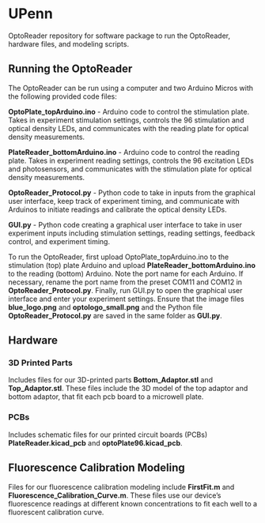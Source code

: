 # UPenn

OptoReader repository for software package to run the OptoReader, hardware files, and modeling scripts.

## Running the OptoReader

The OptoReader can be run using a computer and two Arduino Micros with the following provided code files: 

**OptoPlate_topArduino.ino** - Arduino code to control the stimulation plate. Takes in experiment stimulation settings, controls the 96 stimulation and optical density LEDs, and communicates with the reading plate for optical density measurements.

**PlateReader_bottomArduino.ino** - Arduino code to control the reading plate. Takes in experiment reading settings, controls the 96 excitation LEDs and photosensors, and communicates with the stimulation plate for optical density measurements. 

**OptoReader_Protocol.py** - Python code to take in inputs from the graphical user interface, keep track of experiment timing, and communicate with Arduinos to initiate readings and calibrate the optical density LEDs.

**GUI.py** - Python code creating a graphical user interface to take in user experiment inputs including stimulation settings, reading settings, feedback control, and experiment timing.

To run the OptoReader, first upload OptoPlate_topArduino.ino to the stimulation (top) plate Arduino and upload **PlateReader_bottomArduino.ino** to the reading (bottom) Arduino. Note the port name for each Arduino. If necessary, rename the port name from the preset COM11 and COM12 in **OptoReader_Protocol.py**. Finally, run GUI.py to open the graphical user interface and enter your experiment settings. Ensure that the image files **blue_logo.png** and **optologo_small.png** and the Python file **OptoReader_Protocol.py** are saved in the same folder as **GUI.py**.

## Hardware

### 3D Printed Parts
Includes files for our 3D-printed parts **Bottom_Adaptor.stl** and **Top_Adaptor.stl**. These files include the 3D model of the top adaptor and bottom adaptor, that fit each pcb board to a microwell plate.

### PCBs
Includes schematic files for our printed circuit boards (PCBs) **PlateReader.kicad_pcb** and **optoPlate96.kicad_pcb**. 

## Fluorescence Calibration Modeling

Files for our fluorescence calibration modeling include **FirstFit.m** and **Fluorescence_Calibration_Curve.m**. These files use our device’s fluorescence readings at different known concentrations to fit each well to a fluorescent calibration curve.

